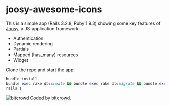 joosy-awesome-icons
===================

This is a simple app (Rails 3.2.8, Ruby 1.9.3) showing some key features of [Joosy](http://joosy.ws), a JS-application framework:

- Authentication
- Dynamic rendering
- Partials
- Mapped (has_many) resources
- Widget

Clone the repo and start the app:
```ruby
bundle install
bundle exec rake db:create && bundle exec rake db:migrate && bundle exec rake db:seed
rails s
```

![bitcrowd](http://bitcrowd.net/bitcrowd_what_we_do_860px.jpg)
Coded by [bitcrowd](http://bitcrowd.net).
